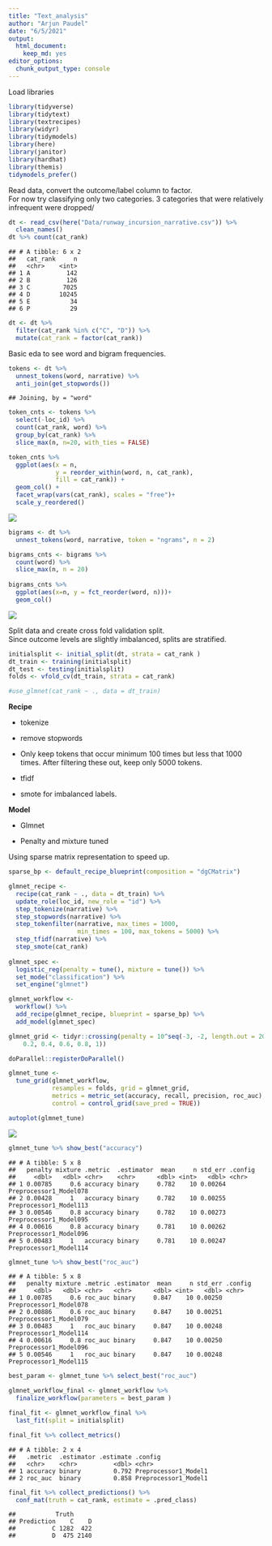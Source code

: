```yaml
---
title: "Text_analysis"
author: "Arjun Paudel"
date: "6/5/2021"
output: 
  html_document: 
    keep_md: yes
editor_options: 
  chunk_output_type: console
---
```




Load libraries


```r
library(tidyverse)
library(tidytext)
library(textrecipes)
library(widyr)
library(tidymodels)
library(here)
library(janitor)
library(hardhat)
library(themis)
tidymodels_prefer()
```

Read data, convert the outcome/label column to factor.\
For now try classifying only two categories. 3 categories that were relatively infrequent were dropped/


```r
dt <- read_csv(here("Data/runway_incursion_narrative.csv")) %>% 
  clean_names()
dt %>% count(cat_rank)
```

```
## # A tibble: 6 x 2
##   cat_rank     n
##   <chr>    <int>
## 1 A          142
## 2 B          126
## 3 C         7025
## 4 D        10245
## 5 E           34
## 6 P           29
```

```r
dt <- dt %>% 
  filter(cat_rank %in% c("C", "D")) %>% 
  mutate(cat_rank = factor(cat_rank)) 
```

Basic eda to see word and bigram frequencies.


```r
tokens <- dt %>% 
  unnest_tokens(word, narrative) %>% 
  anti_join(get_stopwords())
```

```
## Joining, by = "word"
```

```r
token_cnts <- tokens %>% 
  select(-loc_id) %>% 
  count(cat_rank, word) %>% 
  group_by(cat_rank) %>% 
  slice_max(n, n=20, with_ties = FALSE)

token_cnts %>% 
  ggplot(aes(x = n, 
             y = reorder_within(word, n, cat_rank),
             fill = cat_rank)) +
  geom_col() +
  facet_wrap(vars(cat_rank), scales = "free")+
  scale_y_reordered()
```

![](DAEN_690_files/figure-html/eda-1.png)<!-- -->

```r
bigrams <- dt %>% 
  unnest_tokens(word, narrative, token = "ngrams", n = 2)

bigrams_cnts <- bigrams %>% 
  count(word) %>% 
  slice_max(n, n = 20)
  
bigrams_cnts %>% 
  ggplot(aes(x=n, y = fct_reorder(word, n)))+
  geom_col()
```

![](DAEN_690_files/figure-html/eda-2.png)<!-- -->

Split data and create cross fold validation split.\
Since outcome levels are slightly imbalanced, splits are stratified.


```r
initialsplit <- initial_split(dt, strata = cat_rank )
dt_train <- training(initialsplit)
dt_test <- testing(initialsplit)
folds <- vfold_cv(dt_train, strata = cat_rank)
```


```r
#use_glmnet(cat_rank ~ ., data = dt_train)
```

**Recipe**

-   tokenize

-   remove stopwords

-   Only keep tokens that occur minimum 100 times but less that 1000 times. After filtering these out, keep only 5000 tokens.

-    tfidf

-   smote for imbalanced labels.

**Model**

-   Glmnet

-   Penalty and mixture tuned

Using sparse matrix representation to speed up.


```r
sparse_bp <- default_recipe_blueprint(composition = "dgCMatrix")

glmnet_recipe <- 
  recipe(cat_rank ~ ., data = dt_train) %>% 
  update_role(loc_id, new_role = "id") %>% 
  step_tokenize(narrative) %>% 
  step_stopwords(narrative) %>% 
  step_tokenfilter(narrative, max_times = 1000, 
                   min_times = 100, max_tokens = 5000) %>% 
  step_tfidf(narrative) %>% 
  step_smote(cat_rank)
  
glmnet_spec <- 
  logistic_reg(penalty = tune(), mixture = tune()) %>% 
  set_mode("classification") %>% 
  set_engine("glmnet") 

glmnet_workflow <- 
  workflow() %>% 
  add_recipe(glmnet_recipe, blueprint = sparse_bp) %>% 
  add_model(glmnet_spec) 

glmnet_grid <- tidyr::crossing(penalty = 10^seq(-3, -2, length.out = 20), mixture = c(0.05, 
    0.2, 0.4, 0.6, 0.8, 1)) 

doParallel::registerDoParallel()

glmnet_tune <- 
  tune_grid(glmnet_workflow, 
            resamples = folds, grid = glmnet_grid,   
            metrics = metric_set(accuracy, recall, precision, roc_auc),
            control = control_grid(save_pred = TRUE)) 
```


```r
autoplot(glmnet_tune)
```

![](DAEN_690_files/figure-html/metrics-1.png)<!-- -->

```r
glmnet_tune %>% show_best("accuracy")
```

```
## # A tibble: 5 x 8
##   penalty mixture .metric  .estimator  mean     n std_err .config               
##     <dbl>   <dbl> <chr>    <chr>      <dbl> <int>   <dbl> <chr>                 
## 1 0.00785     0.6 accuracy binary     0.782    10 0.00264 Preprocessor1_Model078
## 2 0.00428     1   accuracy binary     0.782    10 0.00255 Preprocessor1_Model113
## 3 0.00546     0.8 accuracy binary     0.782    10 0.00273 Preprocessor1_Model095
## 4 0.00616     0.8 accuracy binary     0.781    10 0.00262 Preprocessor1_Model096
## 5 0.00483     1   accuracy binary     0.781    10 0.00247 Preprocessor1_Model114
```

```r
glmnet_tune %>% show_best("roc_auc")
```

```
## # A tibble: 5 x 8
##   penalty mixture .metric .estimator  mean     n std_err .config               
##     <dbl>   <dbl> <chr>   <chr>      <dbl> <int>   <dbl> <chr>                 
## 1 0.00785     0.6 roc_auc binary     0.847    10 0.00250 Preprocessor1_Model078
## 2 0.00886     0.6 roc_auc binary     0.847    10 0.00251 Preprocessor1_Model079
## 3 0.00483     1   roc_auc binary     0.847    10 0.00248 Preprocessor1_Model114
## 4 0.00616     0.8 roc_auc binary     0.847    10 0.00250 Preprocessor1_Model096
## 5 0.00546     1   roc_auc binary     0.847    10 0.00248 Preprocessor1_Model115
```

```r
best_param <- glmnet_tune %>% select_best("roc_auc")
```


```r
glmnet_workflow_final <- glmnet_workflow %>% 
  finalize_workflow(parameters = best_param )

final_fit <- glmnet_workflow_final %>%
  last_fit(split = initialsplit)
```


```r
final_fit %>% collect_metrics()
```

```
## # A tibble: 2 x 4
##   .metric  .estimator .estimate .config             
##   <chr>    <chr>          <dbl> <chr>               
## 1 accuracy binary         0.792 Preprocessor1_Model1
## 2 roc_auc  binary         0.858 Preprocessor1_Model1
```

```r
final_fit %>% collect_predictions() %>% 
  conf_mat(truth = cat_rank, estimate = .pred_class)
```

```
##           Truth
## Prediction    C    D
##          C 1282  422
##          D  475 2140
```
